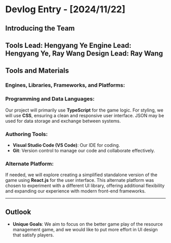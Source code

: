 # Devlog Entry - [2024/11/22]

## Introducing the Team
**Tools Lead**: **Hengyang Ye**
**Engine Lead**: **Hengyang Ye**, **Ray Wang**
**Design Lead**: **Ray Wang**
---

## Tools and Materials

### Engines, Libraries, Frameworks, and Platforms:


### Programming and Data Languages:
Our project will primarily use **TypeScript** for the game logic. For styling, we will use **CSS**, ensuring a clean and responsive user interface. JSON may be used for data storage and exchange between systems.  

### Authoring Tools:
- **Visual Studio Code (VS Code)**: Our IDE for coding.  
- **Git**: Version control to manage our code and collaborate effectively.    

### Alternate Platform:
If needed, we will explore creating a simplified standalone version of the game using **React.js** for the user interface. This alternate platform was chosen to experiment with a different UI library, offering additional flexibility and expanding our experience with modern front-end frameworks.  

---

## Outlook
- **Unique Goals**: We aim to focus on the better game play of the resource management game, and we would like to put more effort in UI design that satisfy players.
